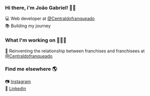 ### Hi there, i'm João Gabriel! 👋🏻
💻 Web developer at [@Centraldofranqueado](https://centraldofranqueado.com.br) <br>
📚 Building my journey <br>

### What I'm working on 👨🏻‍💻
🚀 Reinventing the relationship between franchises and franchisees at [@Centraldofranqueado](https://centraldofranqueado.com.br) <br>

### Find me elsewhere 🌎
📷 [Instagram](https://www.instagram.com/joaogabrielfjob/) <br>
💼 [Linkedin](https://www.linkedin.com/in/joaogabrielf/) <br>
